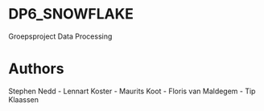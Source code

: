 # DP6_SNOWFLAKE
Groepsproject Data Processing 

# Authors
Stephen Nedd -
Lennart Koster - 
Maurits Koot -
Floris van Maldegem -
Tip Klaassen 
